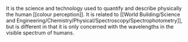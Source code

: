 It is the science and technology used to quantify and describe physically the human [[colour perception]].
It is related to [[World Building/Science and Engineering/Chemistry/Physical/Spectroscopy/Spectrophotometry]], but is different in that it is only concerned with the wavelengths in the visible spectrum of humans.
